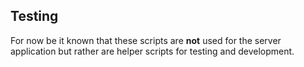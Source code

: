 ## Testing

For now be it known that these scripts are **not** used for the server application
but rather are helper scripts for testing and development.

